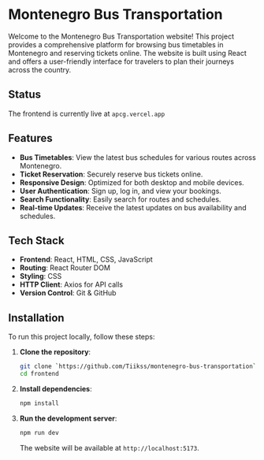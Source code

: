 # Montenegro Bus Transportation

Welcome to the Montenegro Bus Transportation website! This project provides a comprehensive platform for browsing bus timetables in Montenegro and reserving tickets online. The website is built using React and offers a user-friendly interface for travelers to plan their journeys across the country.

## Status

The frontend is currently live at `apcg.vercel.app`

## Features

-   **Bus Timetables**: View the latest bus schedules for various routes across Montenegro.
-   **Ticket Reservation**: Securely reserve bus tickets online.
-   **Responsive Design**: Optimized for both desktop and mobile devices.
-   **User Authentication**: Sign up, log in, and view your bookings.
-   **Search Functionality**: Easily search for routes and schedules.
-   **Real-time Updates**: Receive the latest updates on bus availability and schedules.

## Tech Stack

-   **Frontend**: React, HTML, CSS, JavaScript
-   **Routing**: React Router DOM
-   **Styling**: CSS
-   **HTTP Client**: Axios for API calls
-   **Version Control**: Git & GitHub

## Installation

To run this project locally, follow these steps:

1. **Clone the repository**:

    ```bash
    git clone `https://github.com/Tiikss/montenegro-bus-transportation`
    cd frontend
    ```

2. **Install dependencies**:

    ```bash
    npm install
    ```

3. **Run the development server**:

    ```bash
    npm run dev
    ```

    The website will be available at `http://localhost:5173`.
